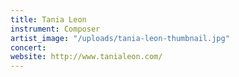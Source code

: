 ```yaml
---
title: Tania Leon
instrument: Composer
artist_image: "/uploads/tania-leon-thumbnail.jpg"
concert:
website: http://www.tanialeon.com/
---
```


